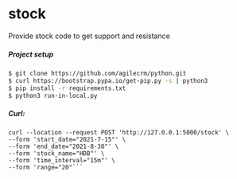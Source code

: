 # stock
Provide stock code to get support and resistance


##### Project setup
```sh
$ git clone https://github.com/agilecrm/python.git
$ curl https://bootstrap.pypa.io/get-pip.py -s | python3
$ pip install -r requirements.txt
$ python3 run-in-local.py
```


##### Curl:
```
curl --location --request POST 'http://127.0.0.1:5000/stock' \
--form 'start_date="2021-7-15"' \
--form 'end_date="2021-8-30"' \
--form 'stock_name="HDB"' \
--form 'time_interval="15m"' \
--form 'range="20"```

